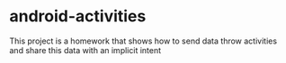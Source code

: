 # android-activities
This project is a homework that shows how to send data throw activities and share this data with an implicit intent

